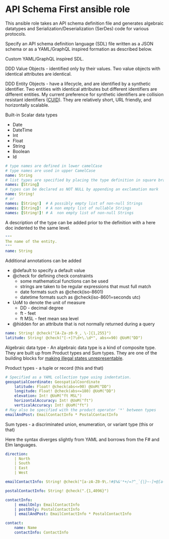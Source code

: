 API Schema First ansible role
=============================

This ansible role takes an API schema definition file and generates algebraic datatypes and  Serialization/Deserialization (SerDes) code for various protocols.

Specify an API schema definition language (SDL) file written as a JSON schema or as a YAML/GraphQL inspired formation as described below.

Custom YAML/GraphQL inspired SDL.

DDD Value Objects - identified only by their values. Two value objects with identical attributes are identical.

DDD Entity Objects - have a lifecycle, and are identified by a synthetic identifier. Two entities with identical attributes but different identifiers are different entities. My current preference for synthetic identifiers are collision resistant identifiers ([CUID](https://github.com/prismagraphql/cuid-java)). They are relatively short, URL friendly, and horizontally scalable.

Built-in Scalar data types
* Date
* DateTime
* Int
* Float
* String
* Boolean
* Id 

```yaml
# type names are defined in lower camelCase
# type names are used in upper CamelCase
name: String
# list types are specified by placing the type definition in square brackets
names: [String]
# types can be declared as NOT NULL by appending an exclamation mark
name: String!
# or
names: [String!]  # A possibly empty list of non-null Strings
names: [String]!  # A non empty list of nullable Strings
names: [String!]! # A  non empty list of non-null Strings
```
A description of the type can be added prior to the definition with a here doc indented to the same level.

```yaml
"""
The name of the entity.
"""
name: String
```

Additional annotations can be added 

* @default to specify a default value
* @check for defining check constraints
  * some mathematical functions can be used
  * strings are taken to be regular expressions that must full match
  * date formats such as @check(iso-8601)
  * datetime formats such as @check(iso-8601=seconds utc)
* UoM to denote the unit of measure
  * DD - decimal degree
  * ft - feet
  * ft MSL - feet mean sea level
* @hidden for an attribute that is not normally returned during a query

```yaml
name: String! @check("[A-Za-z0-9_, \-]{1,255}")
latitude: String! @check("[-+]?\d+\.\d*", abs<=90) @UoM("DD")
```

Algebraic data type - An algebraic data type is a kind of composite type. They are built up from Product types and Sum types. They are one of the building blocks for [making illegal states unrepresentable](https://fsharpforfunandprofit.com/posts/designing-with-types-making-illegal-states-unrepresentable/).

Product types - a tuple or record (this and that)
```yaml
# Specified as a YAML collection type using indentation.
geospatialCoordinate: GeospatialCoordinate
    latitude: Float! @check(abs<=90) @UoM("DD")
    longitude: Float! @check(abs<=180) @UoM("DD")
    elevation: Int! @UoM("ft MSL")
    horizontalAccuracy: Int! @UoM("ft")
    verticalAccuracy: Int! @UoM("ft")
# May also be specified with the product operator '*' between types
emailAndPost: EmailContactInfo * PostalContactInfo
```

Sum types - a discriminated union, enumeration, or variant type (this or that)

Here the syntax diverges slightly from YAML and borrows from the F# and Elm languages. 

```yaml
direction: 
    | North
    | South
    | East
    | West

emailContactInfo: String! @check("[a-zA-Z0-9\.!#$%&'*+/=?^_`{|}~-]+@[a-zA-Z0-9](?:[a-zA-Z0-9-]{0,61}[a-zA-Z0-9])?(?:\.[a-zA-Z0-9](?:[a-zA-Z0-9-]{0,61}[a-zA-Z0-9])?)*")

postalContactInfo: String! @check(".{1,4096}")

contactInfo:
    | emailOnly: EmailContactInfo
    | postOnly: PostalContactInfo
    | emailAndPost: EmailContactInfo * PostalContactInfo

contact:
    name: Name
    contactInfo: ContactInfo
```

